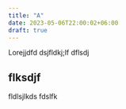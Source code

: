 ```yaml
---
title: "A"
date: 2023-05-06T22:00:02+06:00
draft: true
---
```


Lorejjdfd
dsjfldkj;lf
dflsdj

## flksdjf
fldlsjlkds
fdslfk
